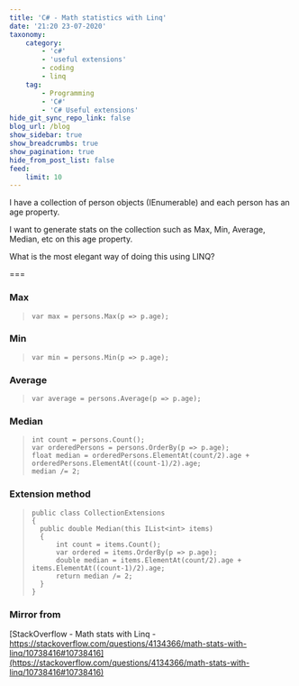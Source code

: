 ```yaml
---
title: 'C# - Math statistics with Linq'
date: '21:20 23-07-2020'
taxonomy:
    category:
        - 'c#'
        - 'useful extensions'
        - coding
        - linq
    tag:
        - Programming
        - 'C#'
        - 'C# Useful extensions'
hide_git_sync_repo_link: false
blog_url: /blog
show_sidebar: true
show_breadcrumbs: true
show_pagination: true
hide_from_post_list: false
feed:
    limit: 10
---
```


I have a collection of person objects (IEnumerable) and each person has an age property.

I want to generate stats on the collection such as Max, Min, Average, Median, etc on this age property.

What is the most elegant way of doing this using LINQ?

===

### Max
>     var max = persons.Max(p => p.age);

### Min
>     var min = persons.Min(p => p.age);

### Average
>     var average = persons.Average(p => p.age);

### Median
>     int count = persons.Count();
>     var orderedPersons = persons.OrderBy(p => p.age);
>     float median = orderedPersons.ElementAt(count/2).age + orderedPersons.ElementAt((count-1)/2).age;
>     median /= 2;

### Extension method

>     public class CollectionExtensions
>     {
>     	public double Median(this IList<int> items)
>     	{
>     		int count = items.Count();
>     	    var ordered = items.OrderBy(p => p.age);
>          	double median = items.ElementAt(count/2).age + items.ElementAt((count-1)/2).age;
>     	    return median /= 2;
>     	}
>     }


### Mirror from
[StackOverflow - Math stats with Linq - https://stackoverflow.com/questions/4134366/math-stats-with-linq/10738416#10738416](https://stackoverflow.com/questions/4134366/math-stats-with-linq/10738416#10738416)

